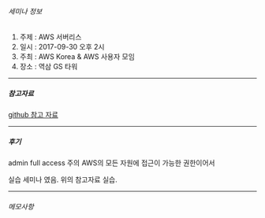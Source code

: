 
###### 세미나 정보
1. 주제 : AWS 서버리스
2. 일시 : 2017-09-30 오후 2시
3. 주최 : AWS Korea & AWS 사용자 모임
4. 장소 : 역삼 GS 타워

---
##### 참고자료
[github 참고 자료](https://github.com/awskrug/aws-serverless-workshops)

---
##### 후기

admin full access 주의 AWS의 모든 자원에 접근이 가능한 권한이어서 

실습 세미나 였음.
위의 참고자료 실습.

---
###### 메모사항

